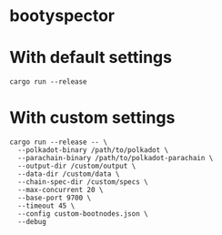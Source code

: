# bootyspector

# With default settings
```
cargo run --release
```

# With custom settings
```
cargo run --release -- \
  --polkadot-binary /path/to/polkadot \
  --parachain-binary /path/to/polkadot-parachain \
  --output-dir /custom/output \
  --data-dir /custom/data \
  --chain-spec-dir /custom/specs \
  --max-concurrent 20 \
  --base-port 9700 \
  --timeout 45 \
  --config custom-bootnodes.json \
  --debug
```
